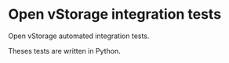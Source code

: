 # Open vStorage integration tests
Open vStorage automated integration tests.

Theses tests are written in Python.
